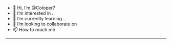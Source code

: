 - 👋 Hi, I’m @Coloper7
- 👀 I’m interested in ..
- 🌱 I’m currently learning ..
- 💞️ I’m looking to collaborate on  
- 📫 How to reach me 
-----------------
